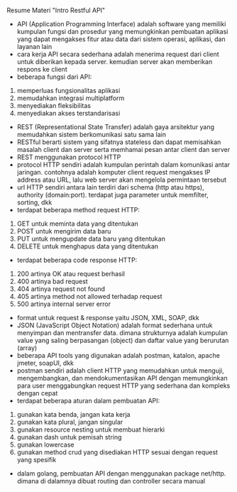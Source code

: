 Resume Materi "Intro Restful API"
- API (Application Programming Interface) adalah software yang memiliki kumpulan fungsi dan prosedur yang memungkinkan pembuatan aplikasi yang dapat mengakses fitur atau data dari sistem operasi, aplikasi, dan layanan lain
- cara kerja API secara sederhana adalah menerima request dari client untuk diberikan kepada server. kemudian server akan memberikan respons ke client
- beberapa fungsi dari API:
1. memperluas fungsionalitas aplikasi
2. memudahkan integrasi multiplatform
3. menyediakan fleksibilitas
4. menyediakan akses terstandarisasi
- REST (Representational State Transfer) adalah gaya arsitektur yang memudahkan sistem berkomunikasi satu sama lain
- RESTful berarti sistem yang sifatnya stateless dan dapat memisahkan masalah client dan server serta memhamai pesan antar client dan server
- REST menggunakan protocol HTTP
- protocol HTTP sendiri adalah kumpulan perintah dalam komunikasi antar jaringan. contohnya adalah komputer client request mengakses IP address atau URL, lalu web server akan mengelola permintaan tersebut
- url HTTP sendiri antara lain terdiri dari schema (http atau https), authority (domain:port). terdapat juga parameter untuk memfilter, sorting, dkk
- terdapat beberapa method request HTTP:
1. GET untuk meminta data yang ditentukan
2. POST untuk mengirim data baru
3. PUT untuk mengupdate data baru yang ditentukan
4. DELETE untuk menghapus data yang ditentukan
- terdapat beberapa code response HTTP:
1. 200 artinya OK atau request berhasil
2. 400 artinya bad request
3. 404 artinya request not found
4. 405 artinya method not allowed terhadap request
5. 500 artinya internal server error
- format untuk request & response yaitu JSON, XML, SOAP, dkk
- JSON (JavaScript Object Notation) adalah format sederhana untuk menyimpan dan mentransfer data. dimana strukturnya adalah kumpulan value yang saling berpasangan (object) dan daftar value yang berurutan (array)
- beberapa API tools yang digunakan adalah postman, katalon, apache jmeter, soapUI, dkk
- postman sendiri adalah client HTTP yang memudahkan untuk menguji, mengembangkan, dan mendokumentasikan API dengan memungkinkan para user menggabungkan request HTTP yang sederhana dan kompleks dengan cepat
- terdapat beberapa aturan dalam pembuatan API:
1. gunakan kata benda, jangan kata kerja
2. gunakan kata plural, jangan singular
3. gunakan resource nesting untuk membuat hierarki
4. gunakan dash untuk pemisah string
5. gunakan lowercase
6. gunakan method crud yang disediakan HTTP sesuai dengan request yang spesifik
- dalam golang, pembuatan API dengan menggunakan package net/http. dimana di dalamnya dibuat routing dan controller secara manual